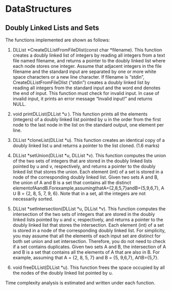 # DataStructures
## Doubly Linked Lists and Sets

The functions implemented are shown as follows:

1. DLList *CreateDLListFromFileDlist(const char *filename). This function creates a doubly linked list of integers by reading all integers from a text file named filename, and returns a pointer to the doubly linked list where each node stores one integer. Assume that adjacent integers in the file filename and the standard input are separated by one or more white space characters or a new line character.
If filename is “stdin”, CreateDLListFromFileDlist (“stdin”) creates a doubly linked list by reading all integers from the standard input and the word end denotes the end of input.
This function must check for invalid input. In case of invalid input, it prints an error message “Invalid input!” and returns NULL.

2. void printDLList(DLList *u ). This function prints all the elements (integers) of a doubly linked list pointed by u in the order from the first node to the last node in the list on the standard output, one element per line. 

3. DLList *cloneList(DLList *u). This function creates an identical copy of a doubly linked list u and returns a pointer to the list cloned. (1.6 marks)

4. DLList *setUnion(DLList *u, DLList *v). This function computes the union of the two sets of integers that are stored in the doubly linked lists pointed by u and v, respectively, and returns a pointer to the doubly linked list that stores the union. Each element (int) of a set is stored in a node of the corresponding doubly linked list.
Given two sets A and B, the union of A and B is a set that contains all the distinct elementofAandB.Forexample,assumingthatA={2,8,5,7}andB={5,9,6,7}, A ꓴ B = {2, 8, 5, 7, 9, 6}. Note that in a set, all the integers are not necessarily sorted. 

5. DLList *setIntersection(DLList *u, DLList *v). This function computes the intersection of the two sets of integers that are stored in the doubly linked lists pointed by u and v, respectively, and returns a pointer to the doubly linked list that stores the intersection. Each element (int) of a set is stored in a node of the corresponding doubly linked list.
For simplicity, you may assume that all the elements of each input set are distinct for both set union and set intersection. Therefore, you do not need to check if a set contains duplicates.
Given two sets A and B, the intersection of A and B is a set that contains all the elements of A that are also in B. For example, assuming that A = {2, 8, 5, 7} and B = {5, 9,6,7}, AꓵB={5,7}.

6. void freeDLList(DLList *u). This function frees the space occupied by all the nodes of the doubly linked list pointed by u.

Time complexity analysis is estimated and written under each function.
